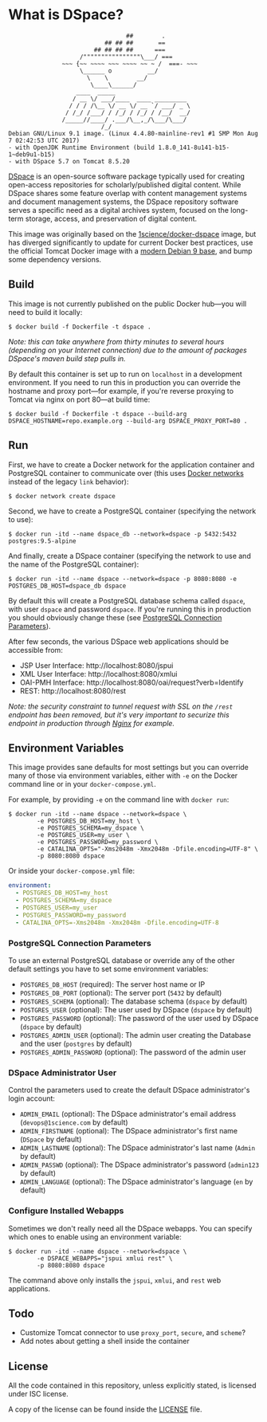 # What is DSpace?

```
                                 ##        .
                           ## ## ##       ==
                        ## ## ## ##      ===
                    /""""""""""""""""\___/ ===
               ~~~ {~~ ~~~~ ~~~ ~~~~ ~~ ~ /  ===- ~~~
                    \______ o          __/
                      \    \        __/
                       \____\______/
                   ____  _____
                  / __ \/ ___/____  ____ _________
                 / / / /\__ \/ __ \/ __ `/ ___/ _ \
                / /_/ /___/ / /_/ / /_/ / /__/  __/
               /_____//____/ .___/\__,_/\___/\___/
                          /_/
Debian GNU/Linux 9.1 image. (Linux 4.4.80-mainline-rev1 #1 SMP Mon Aug 7 02:42:53 UTC 2017)
- with OpenJDK Runtime Environment (build 1.8.0_141-8u141-b15-1~deb9u1-b15)
- with DSpace 5.7 on Tomcat 8.5.20
```

[DSpace](https://wiki.duraspace.org/display/DSDOC5x/Introduction) is an open-source software package typically used for creating open-access repositories for scholarly/published digital content. While DSpace shares some feature overlap with content management systems and document management systems, the DSpace repository software serves a specific need as a digital archives system, focused on the long-term storage, access, and preservation of digital content.

This image was originally based on the [1science/docker-dspace](https://github.com/1science/docker-dspace) image, but has diverged significantly to update for current Docker best practices, use the official Tomcat Docker image with a [modern Debian 9 base](https://github.com/docker-library/tomcat/blob/master/9.0/jre8/Dockerfile), and bump some dependency versions.

## Build
This image is not currently published on the public Docker hub—you will need to build it locally:

```console
$ docker build -f Dockerfile -t dspace .
```

*Note: this can take anywhere from thirty minutes to several hours (depending on your Internet connection) due to the amount of packages DSpace's maven build step pulls in.*

By default this container is set up to run on `localhost` in a development environment. If you need to run this in production you can override the hostname and proxy port—for example, if you're reverse proxying to Tomcat via nginx on port 80—at build time:

```console
$ docker build -f Dockerfile -t dspace --build-arg DSPACE_HOSTNAME=repo.example.org --build-arg DSPACE_PROXY_PORT=80 .
```

## Run
First, we have to create a Docker network for the application container and PostgreSQL container to communicate over (this uses [Docker networks](https://docs.docker.com/engine/userguide/networking) instead of the legacy `link` behavior):

```console
$ docker network create dspace
```

Second, we have to create a PostgreSQL container (specifying the network to use):

```console
$ docker run -itd --name dspace_db --network=dspace -p 5432:5432 postgres:9.5-alpine
```

And finally, create a DSpace container (specifying the network to use and the name of the PostgreSQL container):

```console
$ docker run -itd --name dspace --network=dspace -p 8080:8080 -e POSTGRES_DB_HOST=dspace_db dspace
```

By default this will create a PostgreSQL database schema called `dspace`, with user `dspace` and password `dspace`. If you're running this in production you should obviously change these (see [PostgreSQL Connection Parameters](#postgresql-connection-parameters)).

After few seconds, the various DSpace web applications should be accessible from:
  - JSP User Interface: http://localhost:8080/jspui
  - XML User Interface: http://localhost:8080/xmlui
  - OAI-PMH Interface: http://localhost:8080/oai/request?verb=Identify
  - REST: http://localhost:8080/rest

*Note: the security constraint to tunnel request with SSL on the `/rest` endpoint has been removed, but it's very important to securize this endpoint in production through [Nginx](https://github.com/1science/docker-nginx) for example.*

## Environment Variables
This image provides sane defaults for most settings but you can override many of those via environment variables, either with `-e` on the Docker command line or in your `docker-compose.yml`.

For example, by providing `-e` on the command line with `docker run`:

```console
$ docker run -itd --name dspace --network=dspace \
        -e POSTGRES_DB_HOST=my_host \
        -e POSTGRES_SCHEMA=my_dspace \
        -e POSTGRES_USER=my_user \
        -e POSTGRES_PASSWORD=my_password \
        -e CATALINA_OPTS="-Xms2048m -Xmx2048m -Dfile.encoding=UTF-8" \
        -p 8080:8080 dspace
```

Or inside your `docker-compose.yml` file:

```yaml
environment:
  - POSTGRES_DB_HOST=my_host
  - POSTGRES_SCHEMA=my_dspace
  - POSTGRES_USER=my_user
  - POSTGRES_PASSWORD=my_password
  - CATALINA_OPTS=-Xms2048m -Xmx2048m -Dfile.encoding=UTF-8
```

### PostgreSQL Connection Parameters
To use an external PostgreSQL database or override any of the other default settings you have to set some environment variables:
  - `POSTGRES_DB_HOST` (required): The server host name or IP
  - `POSTGRES_DB_PORT` (optional): The server port (`5432` by default)
  - `POSTGRES_SCHEMA` (optional): The database schema (`dspace` by default)
  - `POSTGRES_USER` (optional): The user used by DSpace (`dspace` by default)
  - `POSTGRES_PASSWORD` (optional): The password of the user used by DSpace (`dspace` by default)
  - `POSTGRES_ADMIN_USER` (optional): The admin user creating the Database and the user (`postgres` by default)
  - `POSTGRES_ADMIN_PASSWORD` (optional): The password of the admin user

### DSpace Administrator User
Control the parameters used to create the default DSpace administrator's login account:
  - `ADMIN_EMAIL` (optional): The DSpace administrator's email address (`devops@1science.com` by default)
  - `ADMIN_FIRSTNAME` (optional): The DSpace administrator's first name (`DSpace` by default)
  - `ADMIN_LASTNAME` (optional): The DSpace administrator's last name (`Admin` by default)
  - `ADMIN_PASSWD` (optional): The DSpace administrator's password (`admin123` by default)
  - `ADMIN_LANGUAGE` (optional): The DSpace administrator's language (`en` by default)

### Configure Installed Webapps
Sometimes we don't really need all the DSpace webapps. You can specify which ones to enable using an environment variable:

```console
$ docker run -itd --name dspace --network=dspace \
        -e DSPACE_WEBAPPS="jspui xmlui rest" \
        -p 8080:8080 dspace
```

The command above only installs the `jspui`, `xmlui`, and `rest` web applications.

## Todo

- Customize Tomcat connector to use `proxy_port`, `secure`, and `scheme`?
- Add notes about getting a shell inside the container

## License
All the code contained in this repository, unless explicitly stated, is
licensed under ISC license.

A copy of the license can be found inside the [LICENSE](LICENSE) file.
